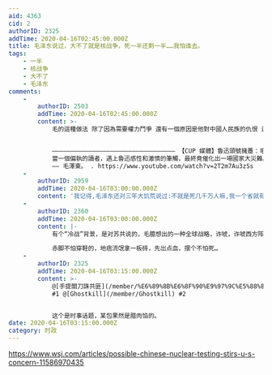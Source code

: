 ```yaml
---
aid: 4363
cid: 2
authorID: 2325
addTime: 2020-04-16T02:45:00.000Z
title: 毛泽东说过，大不了就是核战争，死一半还剩一半……我怕谁去。
tags:
    - 一半
    - 核战争
    - 大不了
    - 毛泽东
comments:
    -
        authorID: 2503
        addTime: 2020-04-16T02:45:00.000Z
        content: >-
            毛的這種做法 除了因為需要權力鬥爭 還有一個原因是他對中國人民族的仇恨 這就是當毛澤東這種偏執狂遇上魯迅憤世嫉俗文學的結果


            —————————————————————————————————— 【CUP 媒體】魯迅頭號擁躉：毛澤東 .
            當一個偏執的讀者，遇上魯迅感性和激憤的筆觸，最終竟催化出一場國家大災難。今集「陶話廊」，陶傑就談談魯迅對中國人民族性的觀察，如何引來、又如何影響他的超級擁躉
            —— 毛澤東。 . https://www.youtube.com/watch?v=2T2m7Au3zSs
    -
        authorID: 2959
        addTime: 2020-04-16T03:00:00.000Z
        content: '我记得,毛泽东还对三年大饥荒说过:不就是死几千万人嘛,我一个省就有几千万人'
    -
        authorID: 2360
        addTime: 2020-04-16T03:00:00.000Z
        content: |-
            有个“冷战”背景，是对苏共说的，毛臆想出的一种全球战略，诈唬，诈唬西方阵营。

            赤脚不怕穿鞋的，地痞流氓拿一板砖，先岀点血，摆个不怕死…
    -
        authorID: 2325
        addTime: 2020-04-16T03:15:00.000Z
        content: >-
            @[手提關刀誅共匪](/member/%E6%89%8B%E6%8F%90%E9%97%9C%E5%88%80%E8%AA%85%E5%85%B1%E5%8C%AA)
            #1 @[Ghostkill](/member/Ghostkill) #2


            这个是时事话题，某包果然是腊肉馅的。
date: 2020-04-16T03:15:00.000Z
category: 时政
---
```


https://www.wsj.com/articles/possible-chinese-nuclear-testing-stirs-u-s-concern-11586970435
